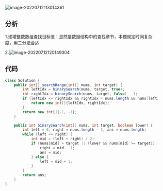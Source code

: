 ![image-20220712113014361](../../../Users/Adnim/AppData/Roaming/Typora/typora-user-images/image-20220712113014361.png)

## 分析

1.递增整数数组查找目标值：显然是数据结构中的查找章节，本题规定时间复杂度，用二分法合适

2.![image-20220712120149304](../../../Users/Adnim/AppData/Roaming/Typora/typora-user-images/image-20220712120149304.png)

## 代码

```java
class Solution {
    public int[] searchRange(int[] nums, int target) {
        int leftIdx = binarySearch(nums, target, true);
        int rightIdx = binarySearch(nums, target, false) - 1;
        if (leftIdx <= rightIdx && rightIdx < nums.length && nums[leftIdx] == target && nums[rightIdx] == target) {
            return new int[]{leftIdx, rightIdx};
        } 
        return new int[]{-1, -1};
    }

    public int binarySearch(int[] nums, int target, boolean lower) {
        int left = 0, right = nums.length - 1, ans = nums.length;
        while (left <= right) {
            int mid = (left + right) / 2;
            if (nums[mid] > target || (lower && nums[mid] >= target)) {
                right = mid - 1;
                ans = mid;
            } else {
                left = mid + 1;
            }
        }
        return ans;
    }
}
```


